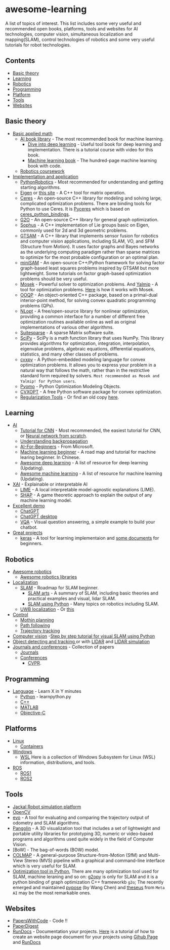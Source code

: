 # awesome-learning
A list of topics of interest. This list includes some very useful and recommended open books, platforms, tools and websites for AI technologies, computer vision, simultaneous localization and mapping(SLAM), control technologies of robotics and some very useful tutorials for robot technologies.

## Contents

- [Basic theory](#Basic-theory)
- [Learning](#learning)
- [Robotics](#robotics)
- [Programming](#programming)
- [Platform](#Platform)
- [Tools](#Tools)
- [Websites](#Websites)

## Basic theory

- [Basic applied math]()
  - [AI book library](https://www.deeplearningbook.org/) - The most recommended book for machine learning. 
    - [Dive into deep learning](https://zh.d2l.ai/) - Useful tool book for deep learning and implementation. There is a tutorial course with video for this book.
    - [Machine learning book](https://github.com/aburkov/theMLbook) - The hundred-page machine learning book with code.
  - [Robotics coursework](https://github.com/mithi/robotics-coursework)
- [Implementation and application]()
  - [PythonRobotics](https://github.com/AtsushiSakai/PythonRobotics) - Most recommended for understanding and getting starting algorithms.
  - [Eigen](https://gitlab.com/libeigen/eigen/-/releases) or [this site](http://eigen.tuxfamily.org/) - A C++ tool for matrix operation.
  - [Ceres](http://ceres-solver.org/) - An open-source C++ library for modeling and solving large, complicated optimization problems. There are binding tools for Python to use Ceres. It is [Pyceres](https://github.com/cvg/pyceres) which is based on [ceres_python_bindings](https://github.com/Edwinem/ceres_python_bindings).
  - [G2O](https://github.com/RainerKuemmerle/g2o) - An open-source C++ library for general graph optimization.
  - [Sophus](https://github.com/strasdat/Sophus) - A C++ implementation of Lie groups basic on Eigen, commonly used for 2d and 3d geometric problems.
  - [GTSAM](https://gtsam.org/) - A C++ library that implements sensor fusion for robotics and computer vision applications, including SLAM, VO, and SFM (Structure from Motion). It uses factor graphs and Bayes networks as the underlying computing paradigm rather than sparse matrices to optimize for the most probable configuration or an optimal plan.
  - [miniSAM](https://github.com/dongjing3309/minisam) - An open-source C++/Python framework for solving factor graph-based least squares problems inspired by GTSAM but more lightweight. Some tutorials on factor graph-based optimization problems should be very useful. 
  - [Mosek](https://www.mosek.com/) - Powerful solver to optimization problems. And [Yalmip](https://yalmip.github.io/) - A tool for optimization problems. [Here](https://yalmip.github.io/solver/mosek/) is how it works with Mosek.
  - [OOQP](https://pages.cs.wisc.edu/~swright/ooqp/) - An object-oriented C++ package, based on a primal-dual interior-point method, for solving convex quadratic programming problems (QPs).
  - [NLopt](https://nlopt.readthedocs.io/en/latest/) - A free/open-source library for nonlinear optimization, providing a common interface for a number of different free optimization routines available online as well as original implementations of various other algorithms.
  - [Suitesparse](https://people.engr.tamu.edu/davis/suitesparse.html) - A sparse Matrix software suite.
  - [SciPy](https://scipy.org/) - SciPy is a math function library that uses NumPy. This library provides algorithms for optimization, integration, interpolation, eigenvalue problems, algebraic equations, differential equations, statistics, and many other classes of problems.
  - [cvxpy](https://github.com/cvxpy/cvxpy) - A Python-embedded modeling language for convex optimization problems. It allows you to express your problem in a natural way that follows the math, rather than in the restrictive standard form required by solvers. `Most recommended as Mosek and Yalmip! for Python users`.
  - [Pyomo](https://pyomo.readthedocs.io/en/stable/solving_pyomo_models.html) - Python Optimization Modeling Objects.
  - [CVXOPT](https://cvxopt.org/) - A free Python software package for convex optimization.
  - [Regularization Tools](https://www.imm.dtu.dk/~pcha/Regutools/) - Or find an old copy [here](https://github.com/hadiTab/regu).

## Learning

- [AI](https://github.com/owainlewis/awesome-artificial-intelligence)
  - [Tutorial for CNN](https://github.com/vzhou842/cnn-from-scratch) - Most recommended, the easiest tutorial for CNN, or [Neural network from scratch](https://github.com/vzhou842/neural-network-from-scratch).
  - [Understanding backpropagation](https://mattmazur.com/2015/03/17/a-step-by-step-backpropagation-example/)
  - [AI-For-Beginners](https://github.com/microsoft/AI-For-Beginners) - From Microsoft.
  - [Machine learning beginner](https://github.com/fengdu78/machine_learning_beginner) - A road map and tutorial for machine learing beginner. In Chinese.
  - [Awesome deep learning](https://github.com/ChristosChristofidis/awesome-deep-learning) - A list of resource for deep learning (Updating).
  - [Awesome machine learning](https://github.com/josephmisiti/awesome-machine-learning) - A list of resource for machine learning (Updating).
- [XAI]() - Explainable or interpretable AI
  - [LIME](https://github.com/marcotcr/lime) - A local interpretable model-agnostic explanations (LIME).
  - [SHAP](https://github.com/shap/shap) - A game theoretic approach to explain the output of any machine learning model.
- [Excellent demo]()
  - [ChatGPT](https://openai.com/blog/chatgpt)
  - [ChatGPT desktop](https://github.com/lencx/ChatGPT)
  - [VQA](https://github.com/vzhou842/easy-VQA-keras) - Visual question answering, a simple example to build your chatbot.
- [Great projects]()
  - [keras](https://keras.io/guides/making_new_layers_and_models_via_subclassing) - A tool for learning implementaion and [some documents](https://wizardforcel.gitbooks.io/keras-cn/content/docs/layers/writting_layer.html) for beginners.

## Robotics 

- [Awesome robotics](https://github.com/Kiloreux/awesome-robotics#readme)
  - [Awesome robotics libraries](https://github.com/jslee02/awesome-robotics-libraries)
- [Localization]() 
  - [SLAM](https://github.com/changh95/visual-slam-roadmap) - Roadmap for SLAM beginner.
    - [SLAM arts](https://github.com/autodriving-heart/Awesome-SLAM) - A summary of SLAM, including basic theories and practical examples and visual, lidar SLAM.
    - [SLAM using Python](https://atsushisakai.github.io/PythonRobotics/) - Many topics on robotics including SLAM.  
  - [UWB localization](https://github.com/cliansang/uwb-tracking-ros) - Or [this](https://github.com/TIERS/ros-dwm1001-uwb-localization)
- [Control]()
  - [Mothin planning](https://github.com/zhm-real/MotionPlanning/blob/master/README.md)
  - [Path following]()
  - [Trajectory tracking](https://github.com/DongChen06/PathTrackingBicycle)
- [Computer vision](https://github.com/jbhuang0604/awesome-computer-vision)
  -[Step by step tutorial for visual SLAM using Python](https://github.com/varyshare/easy_slam_tutorial) 
- [Object detecting and tracking ](https://github.com/visionml/pytracking) or with [LIDAR](https://github.com/HuangCongQing/3D-LIDAR-Multi-Object-Tracking) and [LIDAR simulation](https://github.com/SS47816/lidar_obstacle_detector)
- [Journals and conferences]() - Collection of papers
  - [Journals]()
  - [Conferences]()
    - [CVPR](https://github.com/extreme-assistant/CVPR2023-Paper-Code-Interpretation).

## Programming

- [Language](https://learnxinyminutes.com/) - Learn X in Y minutes
  - [Python](https://learnxinyminutes.com/docs/python/) - learnpython.py
  - [C++](https://learnxinyminutes.com/docs/c++/)
  - [MATLAB](https://learnxinyminutes.com/docs/matlab/)
  - [Objective-C](https://learnxinyminutes.com/docs/c/)

## Platforms

- [Linux](https://github.com/inputsh/awesome-linux#readme)
  - [Containers](https://github.com/Friz-zy/awesome-linux-containers#readme)
- [Windows](https://github.com/Awesome-Windows/Awesome#readme)
  - [WSL](https://github.com/sirredbeard/Awesome-WSL) Here is a collection of Windows Subsystem for Linux (WSL) information, distributions, and tools.
- [ROS](https://docs.ros.org/)
  - [ROS1](http://wiki.ros.org/ROS/Installation)
  - [ROS2](https://docs.ros.org/)
  
## Tools

- [Jackal Robot simulation platform](http://docs.ros.org/en/latest-available/api/jackal_tutorials/html/simulation.html)
- [OpenCV](https://opencv.org/)
- [evo](https://github.com/MichaelGrupp/evo) - A tool for evaluating and comparing the trajectory output of odometry and SLAM algorithms.
- [Pangolin](https://github.com/stevenlovegrove/Pangolin) - A 3D visualization tool that includes a set of lightweight and portable utility libraries for prototyping 3D, numeric or video-based programs and algorithms used quite widely in the field of Computer Vision.
- [BoW] - The bag-of-words (BOW) model.
- [COLMAP](https://colmap.github.io/) - A general-purpose Structure-from-Motion (SfM) and Multi-View Stereo (MVS) pipeline with a graphical and command-line interface which is very useful for SLAM.
- [Optimization tool in Python](), There are many optimization tool used for SLAM, machine leraning and so on: [g2opy](https://github.com/uoip/g2opy) is only for SLAM and it is a python binding of graph optimization C++ frameworkb `g2o`; The recently emerged and maintained [pypose](https://github.com/pypose/pypose) (by Wang Chen) and [theseus](https://github.com/facebookresearch/theseus) from `Meta AI` may be the most remarkable ones.  

## Websites

- [PapersWithCode](https://paperswithcode.com/sota) - Code !!
- [PaperDigest](https://www.paperdigest.org/review/)
- [RunDocs](https://rundocs.github.io/starter/) - Documentation your projects. [Here](https://zhuanlan.zhihu.com/p/323457078) is a tutorial of how to create an website page document for your projects using [Gihub Page](https://pages.github.com/) and [RunDocs](https://github.com/rundocs/rundocs.io/tree/master/docs)
